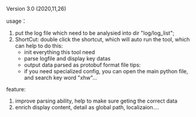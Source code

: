 Version 3.0  (2020,11,26)

usage：
1. put the log file which need to be analysied into dir "log/log_list";
2. ShortCut: double click the shortcut, which will auto run the tool, which can help to do this:
	* init everything this tool need
	* parse logfile and display key datas
	* output data parsed as protobuf format file 
tips:
	* if you need specialized config, you can open the main python file, and search key word "xhw"...


feature: 
1. improve parsing ability, help to make sure geting the correct data 
2. enrich display content, detail as global path, localizaion....